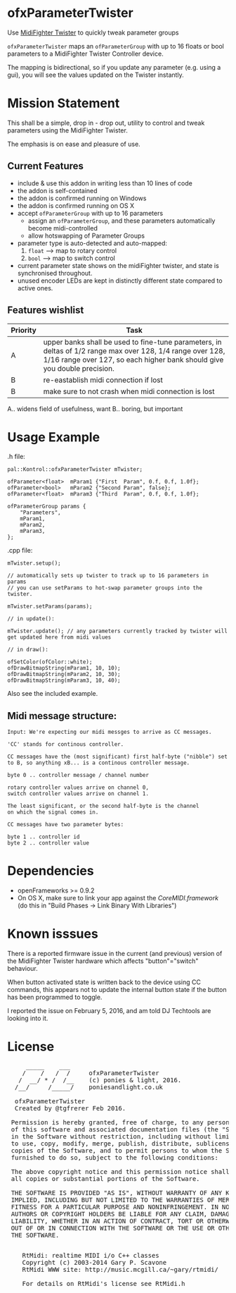 # ofxParameterTwister

Use [MidiFighter Twister](https://store.djtechtools.com/products/midi-fighter-twister) to quickly tweak parameter groups

`ofxParameterTwister` maps an `ofParameterGroup` with up to 16 floats or bool parameters to a MidiFighter Twister Controller device. 

The mapping is bidirectional, so if you update any parameter (e.g. using a gui), you will see the values updated on the Twister instantly.

# Mission Statement

This shall be a simple, drop in - drop out, utility to control and tweak parameters using the MidiFighter Twister.

The emphasis is on ease and pleasure of use.

## Current Features

* include & use this addon in writing less than 10 lines of code 
* the addon is self-contained
* the addon is confirmed running on Windows
* the addon is confirmed running on OS X
* accept `ofParameterGroup` with up to 16 parameters
	* assign an `ofParameterGroup`, and these parameters automatically become midi-controlled
	* allow hotswapping of Parameter Groups
* parameter type is auto-detected and auto-mapped:
	1) `float` --> map to rotary control
	2) `bool`  --> map to switch control
* current parameter state shows on the midiFighter twister, and state is synchronised throughout.
* unused encoder LEDs are kept in distinctly different state compared to active ones.

## Features wishlist

|Priority | Task|
|---------|-----|
|A 		  | upper banks shall be used to fine-tune parameters, in deltas of 1/2 range max over 128, 1/4 range over 128, 1/16 range over 127, so each higher bank should give you double precision.|
|B        | re-eastablish midi connection if lost|
|B        | make sure to not crash when midi connection is lost|

A.. widens field of usefulness, want
B.. boring, but important

# Usage Example
	
.h file:

	pal::Kontrol::ofxParameterTwister mTwister;
	
	ofParameter<float> 	mParam1 {"First  Param", 0.f, 0.f, 1.0f};
	ofParameter<bool> 	mParam2 {"Second Param", false};
	ofParameter<float> 	mParam3 {"Third  Param", 0.f, 0.f, 1.0f};

	ofParameterGroup params {
		"Parameters",
		mParam1,
		mParam2,
		mParam3,
	};

.cpp file:

	mTwister.setup();

	// automatically sets up twister to track up to 16 parameters in params
	// you can use setParams to hot-swap parameter groups into the twister.
  
	mTwister.setParams(params);	

	// in update():

	mTwister.update(); // any parameters currently tracked by twister will get updated here from midi values

	// in draw():

	ofSetColor(ofColor::white);
	ofDrawBitmapString(mParam1, 10, 10);
	ofDrawBitmapString(mParam2, 10, 30);
	ofDrawBitmapString(mParam3, 10, 40);

Also see the included example. 

## Midi message structure:

	Input: We're expecting our midi messges to arrive as CC messages.

	'CC' stands for continous controller.

	CC messages have the (most significant) first half-byte ("nibble") set to B, so anything xB... is a continous controller message.

	byte 0 .. controller message / channel number

	rotary controller values arrive on channel 0,
	switch controller values arrive on channel 1.

	The least significant, or the second half-byte is the channel
	on which the signal comes in.

	CC messages have two parameter bytes:

	byte 1 .. controller id
	byte 2 .. controller value


# Dependencies

* openFrameworks >= 0.9.2
* On OS X, make sure to link your app against the *CoreMIDI.framework* (do this in "Build Phases -> Link Binary With Libraries")

# Known isssues

There is a reported firmware issue in the current (and previous) version of the MidiFighter Twister hardware which affects "button"="switch" behaviour.

When button activated state is written back to the device using CC commands, this appears not to update the internal button state if the button has been programmed to toggle.  

I reported the issue on February 5, 2016, and am told DJ Techtools are looking into it. 

# License 

<pre>
     _____    ___     
    /    /   /  /     ofxParameterTwister
   /  __/ * /  /__    (c) ponies & light, 2016. 
  /__/     /_____/    poniesandlight.co.uk

  ofxParameterTwister
  Created by @tgfrerer Feb 2016.
  
 Permission is hereby granted, free of charge, to any person obtaining a copy
 of this software and associated documentation files (the "Software"), to deal
 in the Software without restriction, including without limitation the rights
 to use, copy, modify, merge, publish, distribute, sublicense, and/or sell
 copies of the Software, and to permit persons to whom the Software is
 furnished to do so, subject to the following conditions:
 
 The above copyright notice and this permission notice shall be included in
 all copies or substantial portions of the Software.
 
 THE SOFTWARE IS PROVIDED "AS IS", WITHOUT WARRANTY OF ANY KIND, EXPRESS OR
 IMPLIED, INCLUDING BUT NOT LIMITED TO THE WARRANTIES OF MERCHANTABILITY,
 FITNESS FOR A PARTICULAR PURPOSE AND NONINFRINGEMENT. IN NO EVENT SHALL THE
 AUTHORS OR COPYRIGHT HOLDERS BE LIABLE FOR ANY CLAIM, DAMAGES OR OTHER
 LIABILITY, WHETHER IN AN ACTION OF CONTRACT, TORT OR OTHERWISE, ARISING FROM,
 OUT OF OR IN CONNECTION WITH THE SOFTWARE OR THE USE OR OTHER DEALINGS IN
 THE SOFTWARE.
</pre>

<pre>

    RtMidi: realtime MIDI i/o C++ classes
    Copyright (c) 2003-2014 Gary P. Scavone
    RtMidi WWW site: http://music.mcgill.ca/~gary/rtmidi/

    For details on RtMidi's license see RtMidi.h
</pre>
